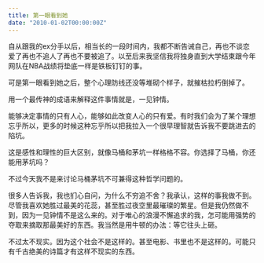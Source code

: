 ```yaml
---
title: 第一眼看到她
date: "2010-01-02T00:00:00Z"
---
```


自从跟我的ex分手以后，相当长的一段时间内，我都不断告诫自己，再也不谈恋爱了再也不追人了再也不要被追了。以至后来我坚信我将独身直到大学结束跟今年网队在NBA战绩将垫底一样是铁板钉钉的事。

可是第一眼看到她之后，整个心理防线还没等堆砌个样子，就摧枯拉朽倒掉了。

用一个最传神的成语来解释这件事情就是，一见钟情。

能够决定事情的只有人心，能够如此改变人心的只有爱。有时我们会为了某个理想忘乎所以，更多的时候这种忘乎所以把我拉入一个很早理智就告诉我不要跳进去的陷坑。

这是感性和理性的巨大区别，就像马桶和茅坑一样格格不容。你选择了马桶，你还能用茅坑吗？

不过今天我不是来讨论马桶茅坑不可兼得这种哲学问题的。

很多人告诉我，我也扪心自问，为什么不穷追不舍？我承认，这样的事我做不到。尽管我喜欢她胜过最美的花蕊，甚至胜过夜空里最璀璨的繁星。但是我仍然做不到，因为一见钟情不是这么来的。对于唯心的浪漫不懈追求的我，怎可能用强势的夺取来摘取那最美好的东西。我当然是用牛顿的办法：等它往头上砸。

不过太不现实。因为这个社会不是这样的。甚至电影、书里也不是这样的。可能只有千古绝美的诗篇才有这样不现实的东西。

 